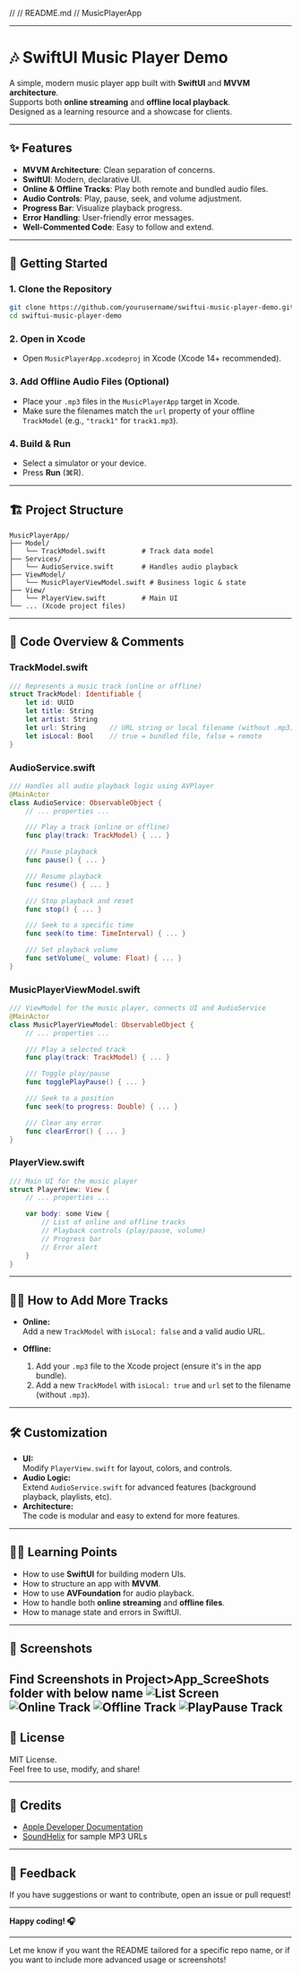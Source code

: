 //
//  README.md
//  MusicPlayerApp

---

# 🎶 SwiftUI Music Player Demo

A simple, modern music player app built with **SwiftUI** and **MVVM architecture**.  
Supports both **online streaming** and **offline local playback**.  
Designed as a learning resource and a showcase for clients.

---

## ✨ Features

- **MVVM Architecture**: Clean separation of concerns.
- **SwiftUI**: Modern, declarative UI.
- **Online & Offline Tracks**: Play both remote and bundled audio files.
- **Audio Controls**: Play, pause, seek, and volume adjustment.
- **Progress Bar**: Visualize playback progress.
- **Error Handling**: User-friendly error messages.
- **Well-Commented Code**: Easy to follow and extend.

---

## 🚀 Getting Started

### 1. **Clone the Repository**
```sh
git clone https://github.com/yourusername/swiftui-music-player-demo.git
cd swiftui-music-player-demo
```

### 2. **Open in Xcode**
- Open `MusicPlayerApp.xcodeproj` in Xcode (Xcode 14+ recommended).

### 3. **Add Offline Audio Files (Optional)**
- Place your `.mp3` files in the `MusicPlayerApp` target in Xcode.
- Make sure the filenames match the `url` property of your offline `TrackModel` (e.g., `"track1"` for `track1.mp3`).

### 4. **Build & Run**
- Select a simulator or your device.
- Press **Run** (⌘R).

---

## 🏗️ Project Structure

```
MusicPlayerApp/
├── Model/
│   └── TrackModel.swift         # Track data model
├── Services/
│   └── AudioService.swift       # Handles audio playback
├── ViewModel/
│   └── MusicPlayerViewModel.swift # Business logic & state
├── View/
│   └── PlayerView.swift         # Main UI
└── ... (Xcode project files)
```

---

## 📝 Code Overview & Comments

### **TrackModel.swift**
```swift
/// Represents a music track (online or offline)
struct TrackModel: Identifiable {
    let id: UUID
    let title: String
    let artist: String
    let url: String      // URL string or local filename (without .mp3)
    let isLocal: Bool    // true = bundled file, false = remote
}
```

### **AudioService.swift**
```swift
/// Handles all audio playback logic using AVPlayer
@MainActor
class AudioService: ObservableObject {
    // ... properties ...

    /// Play a track (online or offline)
    func play(track: TrackModel) { ... }

    /// Pause playback
    func pause() { ... }

    /// Resume playback
    func resume() { ... }

    /// Stop playback and reset
    func stop() { ... }

    /// Seek to a specific time
    func seek(to time: TimeInterval) { ... }

    /// Set playback volume
    func setVolume(_ volume: Float) { ... }
}
```

### **MusicPlayerViewModel.swift**
```swift
/// ViewModel for the music player, connects UI and AudioService
@MainActor
class MusicPlayerViewModel: ObservableObject {
    // ... properties ...

    /// Play a selected track
    func play(track: TrackModel) { ... }

    /// Toggle play/pause
    func togglePlayPause() { ... }

    /// Seek to a position
    func seek(to progress: Double) { ... }

    /// Clear any error
    func clearError() { ... }
}
```

### **PlayerView.swift**
```swift
/// Main UI for the music player
struct PlayerView: View {
    // ... properties ...

    var body: some View {
        // List of online and offline tracks
        // Playback controls (play/pause, volume)
        // Progress bar
        // Error alert
    }
}
```

---

## 🧑‍💻 How to Add More Tracks

- **Online:**  
  Add a new `TrackModel` with `isLocal: false` and a valid audio URL.

- **Offline:**  
  1. Add your `.mp3` file to the Xcode project (ensure it's in the app bundle).
  2. Add a new `TrackModel` with `isLocal: true` and `url` set to the filename (without `.mp3`).

---

## 🛠️ Customization

- **UI:**  
  Modify `PlayerView.swift` for layout, colors, and controls.
- **Audio Logic:**  
  Extend `AudioService.swift` for advanced features (background playback, playlists, etc).
- **Architecture:**  
  The code is modular and easy to extend for more features.

---

## 🧑‍🎓 Learning Points

- How to use **SwiftUI** for building modern UIs.
- How to structure an app with **MVVM**.
- How to use **AVFoundation** for audio playback.
- How to handle both **online streaming** and **offline files**.
- How to manage state and errors in SwiftUI.

---

## 📸 Screenshots
Find Screenshots in Project>App_ScreeShots folder with below name
![List Screen](List_Screen)
![Online Track](Online_Track_Play)
![Offline Track](Offline_Track_Play)
![PlayPause Track](PlayPauseSong)
---

## 📄 License

MIT License.  
Feel free to use, modify, and share!

---

## 🙏 Credits

- [Apple Developer Documentation](https://developer.apple.com/documentation/)
- [SoundHelix](https://www.soundhelix.com/) for sample MP3 URLs

---

## 💬 Feedback

If you have suggestions or want to contribute, open an issue or pull request!

---

**Happy coding! 🎧**

---

Let me know if you want the README tailored for a specific repo name, or if you want to include more advanced usage or screenshots!

